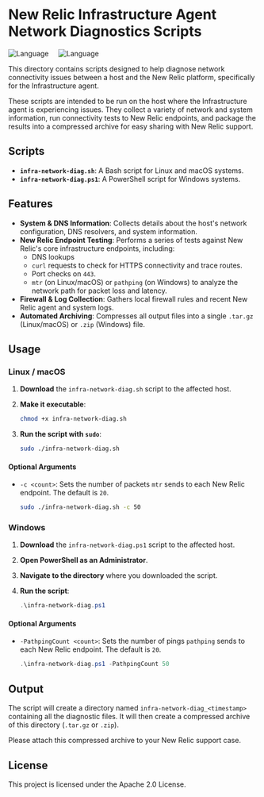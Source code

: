 # New Relic Infrastructure Agent Network Diagnostics Scripts

![Language](https://img.shields.io/badge/language-Shell%20Script-green.svg) &nbsp; &nbsp; ![Language](https://img.shields.io/badge/language-PowerShell-012456.svg)

This directory contains scripts designed to help diagnose network connectivity issues between a host and the New Relic platform, specifically for the Infrastructure agent.

These scripts are intended to be run on the host where the Infrastructure agent is experiencing issues. They collect a variety of network and system information, run connectivity tests to New Relic endpoints, and package the results into a compressed archive for easy sharing with New Relic support.

## Scripts

- **`infra-network-diag.sh`**: A Bash script for Linux and macOS systems.
- **`infra-network-diag.ps1`**: A PowerShell script for Windows systems.

## Features

- **System & DNS Information**: Collects details about the host's network configuration, DNS resolvers, and system information.
- **New Relic Endpoint Testing**: Performs a series of tests against New Relic's core infrastructure endpoints, including:
  - DNS lookups
  - `curl` requests to check for HTTPS connectivity and trace routes.
  - Port checks on `443`.
  - `mtr` (on Linux/macOS) or `pathping` (on Windows) to analyze the network path for packet loss and latency.
- **Firewall & Log Collection**: Gathers local firewall rules and recent New Relic agent and system logs.
- **Automated Archiving**: Compresses all output files into a single `.tar.gz` (Linux/macOS) or `.zip` (Windows) file.

## Usage

### Linux / macOS

1. **Download** the `infra-network-diag.sh` script to the affected host.
2. **Make it executable**:

    ```sh
    chmod +x infra-network-diag.sh
    ```

3. **Run the script with `sudo`**:

    ```sh
    sudo ./infra-network-diag.sh
    ```

#### Optional Arguments

- `-c <count>`: Sets the number of packets `mtr` sends to each New Relic endpoint. The default is `20`.

    ```sh
    sudo ./infra-network-diag.sh -c 50
    ```

### Windows

1. **Download** the `infra-network-diag.ps1` script to the affected host.
2. **Open PowerShell as an Administrator**.
3. **Navigate to the directory** where you downloaded the script.
4. **Run the script**:

    ```powershell
    .\infra-network-diag.ps1
    ```

#### Optional Arguments

- `-PathpingCount <count>`: Sets the number of pings `pathping` sends to each New Relic endpoint. The default is `20`.

    ```powershell
    .\infra-network-diag.ps1 -PathpingCount 50
    ```

## Output

The script will create a directory named `infra-network-diag_<timestamp>` containing all the diagnostic files. It will then create a compressed archive of this directory (`.tar.gz` or `.zip`).

Please attach this compressed archive to your New Relic support case.

## License

This project is licensed under the Apache 2.0 License.

